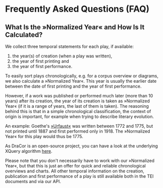 # Frequently Asked Questions (FAQ)

## What Is the »Normalized Year« and How Is It Calculated?

We collect three temporal statements for each play, if available:

1. the year(s) of creation (when a play was written),
2. the year of first printing and
3. the year of first performance.

To easily sort plays chronologically, e.g. for a corpus overview or diagrams, we also calculate a »Normalized Year«. This year is usually the earlier date between the date of first printing and the year of first performance.

However, if a work was published or performed much later (more than 10 years) after its creation, the year of its creation is taken as »Normalized Year« (if it is a range of years, the last of them is taken). The reasoning behind this is that in a simple chronological classification, the context of origin is important, for example when trying to describe literary evolution.

An example: Goethe's [»Urfaust«](https://dracor.org/id/ger000539) was written between 1772 and 1775, but not printed until 1887 and first performed only in 1918. The »Normalized Year« for this play would thus be 1775.

As DraCor is an open-source project, you can have a look at the underlying XQuery algorithm [here](https://github.com/dracor-org/dracor-api/blob/c95af4883f84a43c6ea8324075abd236f0493ffb/modules/util.xqm#L356).

Please note that you don't necessarily have to work with our »Normalized Year«, but that this is just an offer for quick and reliable chronological overviews and charts. All other temporal information on the creation, publication and first performance of a play is still available both in the TEI documents and via our API.
